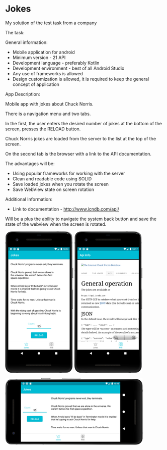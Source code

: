 # Jokes

My solution of the test task from a company

The task:

General information:
- Mobile application for android
- Minimum version - 21 API
- Development language - preferably Kotlin
- Development environment - best of all Android Studio
- Any use of frameworks is allowed
- Design customization is allowed, it is required to keep the general concept of application

App Description:

Mobile app with jokes about Chuck Norris. 

There is a navigation menu and two tabs. 

In the first, the user enters the desired number of jokes at the bottom of the screen, presses the RELOAD button. 

Chuck Norris jokes are loaded from the server to the list at the top of the screen.

On the second tab is the browser with a link to the API documentation.

The advantages will be:
- Using popular frameworks for working with the server
- Clean and readable code using SOLID
- Save loaded jokes when you rotate the screen
- Save WebView state on screen rotation

Additional Information:
- Link to documentation - http://www.icndb.com/api/

Will be a plus the ability to navigate the system back button and save the state of the webview when the screen is rotated.

<img src="1.png" width="216" heigth="384"> <img src="2.png" width="216" heigth="384">

<img src="3.png" width="437" heigth="247">
